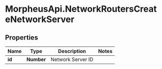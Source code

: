 # MorpheusApi.NetworkRoutersCreateNetworkServer

## Properties

Name | Type | Description | Notes
------------ | ------------- | ------------- | -------------
**id** | **Number** | Network Server ID | 



